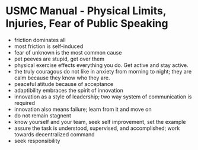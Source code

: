 # USMC Manual - Physical Limits, Injuries, Fear of Public Speaking
- friction dominates all 
- most friction is self-induced
- fear of unknown is the most common cause
- pet peeves are stupid, get over them
- physical exercise effects everything you do. Get active and stay active.
- the truly couragous do not like in anxiety from morning to night; they are calm because they know who they are.
- peaceful atitude because of acceptance
- adaptibility embraces the spirit of innovation
- innovation as a style of leadership; two way system of communication is required
- innovation also means failure; learn from it and move on
- do not remain stagnent
- know yourself and your team, seek self improvement, set the example
- assure the task is understood, supervised, and accomplished; work towards decentralized command
- seek responsibility